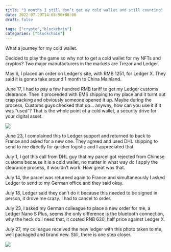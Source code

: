```yaml
---
title: "3 months I still don’t get my cold wallet and still counting"
date: 2022-07-29T14:08:56+08:00
draft: false

tags: ["crypto","blockchain"]
categories: ["blockchain"]
---
```


What a journey for my cold wallet.

Decided to play the game so why not to get a cold wallet for my NFTs and cryptos? Two major manufacturers in the markets are Trezor and Ledger.

May 6, I placed an order on Ledger’s site, with RMB 1251, for Ledger X. They said it is gonna take around 1 month to China Mainland.

June 17, I had to pay a few hundred RMB tariff to get my Ledger customs clearance. Then it proceeded with EMS shipping to my place and it turnt out crap packing and obviously someone opened it up. Maybe during the process, Customs guys checked that up… anyway, how can you use it if it was “used”? That is the whole point of a cold wallet, a security drive for your digital asset.


![](/img/ledgerx.jpeg)


June 23, I complained this to Ledger support and returned to back to France and asked for a new one. They agreed and used DHL shipping to send to me directly for quicker logistic and I appreciated that.

July 1, I got this call from DHL guy that my parcel got rejected from Chinese customs because it is a cold wallet, no matter in what way do I apply the clearance process, it wouldn’t work. How great was that.

July 14, the parcel was returned again to France and simultaneously I asked Ledger to send to my German office and they said okay.

July 18, Ledger said they can’t do it because this needed to be signed in person, it drove me crazy. I had to cancel to order.

July 23, I asked my German colleague to place a new order for me, a Ledger Nano S Plus, seems the only difference is the bluetooth connection, why the heck do I need that, it costed RNB 620, half price against Ledger X.

July 27, my colleague received the new ledger with this photo taken to me, well packaged and brand new. Still, there is one step closer.

![](/img/ledgernanosplus.png)

